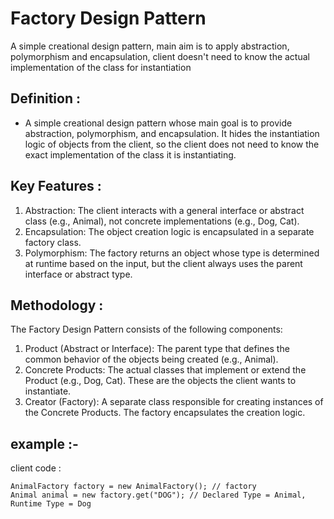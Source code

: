 # Factory Design Pattern

A simple creational design pattern, main aim is to apply abstraction, polymorphism and encapsulation, client doesn't need to know the actual implementation of the class for instantiation 

## Definition :

- A simple creational design pattern whose main goal is to provide abstraction, polymorphism, and encapsulation. It hides the instantiation logic of objects from the client, so the client does not need to know the exact implementation of the class it is instantiating.

## Key Features :

1. Abstraction: The client interacts with a general interface or abstract class (e.g., Animal), not concrete implementations (e.g., Dog, Cat).
2. Encapsulation: The object creation logic is encapsulated in a separate factory class.
3. Polymorphism: The factory returns an object whose type is determined at runtime based on the input, but the client always uses the parent interface or abstract type.

## Methodology :

The Factory Design Pattern consists of the following components:

1. Product (Abstract or Interface): The parent type that defines the common behavior of the objects being created (e.g., Animal).
2. Concrete Products: The actual classes that implement or extend the Product (e.g., Dog, Cat). These are the objects the client wants to instantiate.
3. Creator (Factory): A separate class responsible for creating instances of the Concrete Products. The factory encapsulates the creation logic.


## example :-

client code : 

    AnimalFactory factory = new AnimalFactory(); // factory 
    Animal animal = new factory.get("DOG"); // Declared Type = Animal, Runtime Type = Dog
